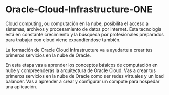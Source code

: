 # Oracle-Cloud-Infrastructure-ONE

Cloud computing, ou computación en la nube, posibilita el acceso a sistemas, archivos y procesamiento de datos por internet. Esta tecnologia está en constante crecimiento y la búsqueda por profesionales preparados para trabajar con cloud viene expandiéndose también.

La formación de Oracle Cloud Infrastructure va a ayudarte a crear tus primeros servicios en la nube de Oracle.

En esta etapa vas a aprender los conceptos básicos de computación en nube y compreenderás la arquitectura de Oracle Cloud. Vas a crear tus primeros servicios en la nube de Oracle como ser redes virtuales y un load balancer. Vas a aprender a crear y configurar un compute para hospedar una aplicación.